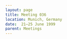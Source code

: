 ```yaml
---
layout: page
title: Meeting 036
location: Munich, Germany
date:  21–25 June 1999
parent: Meetings
---
```

